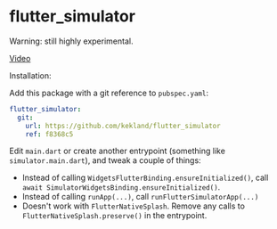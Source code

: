 # flutter_simulator

Warning: still highly experimental.

[Video](./assets/demo.mp4)

Installation:

Add this package with a git reference to `pubspec.yaml`:

```yaml
flutter_simulator:
  git:
    url: https://github.com/kekland/flutter_simulator
    ref: f8368c5
```

Edit `main.dart` or create another entrypoint (something like `simulator.main.dart`), and tweak a couple of things:

- Instead of calling `WidgetsFlutterBinding.ensureInitialized()`, call `await SimulatorWidgetsBinding.ensureInitialized()`.
- Instead of calling `runApp(...)`, call `runFlutterSimulatorApp(...)`
- Doesn't work with `FlutterNativeSplash`. Remove any calls to `FlutterNativeSplash.preserve()` in the entrypoint.